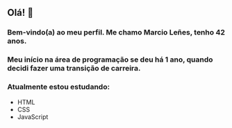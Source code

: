 

## Olá! 👋
### Bem-vindo(a) ao meu perfil. Me chamo Marcio Leñes, tenho 42 anos.
### Meu início na área de programação se deu há 1 ano, quando decidi fazer uma transição de carreira. 

### Atualmente estou estudando:

- HTML
- CSS
- JavaScript
 
<!---
marciolenes/marciolenes is a ✨ special ✨ repository because its `README.md` (this file) appears on your GitHub profile.
You can click the Preview link to take a look at your changes.
--->
